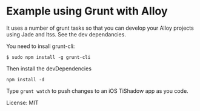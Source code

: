# Example using Grunt with Alloy

It uses a number of grunt tasks so that you can develop your Alloy
projects using Jade and ltss. See the dev dependancies.

You need to insall grunt-cli:

```
$ sudo npm install -g grunt-cli
```

Then install the devDependencies

```
npm install -d
```

Type `grunt watch` to push changes to an iOS TiShadow app as you code.

License: MIT
